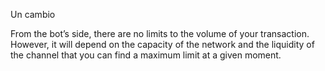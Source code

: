 Un cambio

From the bot’s side, there are no limits to the volume of your transaction. However, it will depend on the capacity of the network and the liquidity of the channel that you can find a maximum limit at a given moment.
